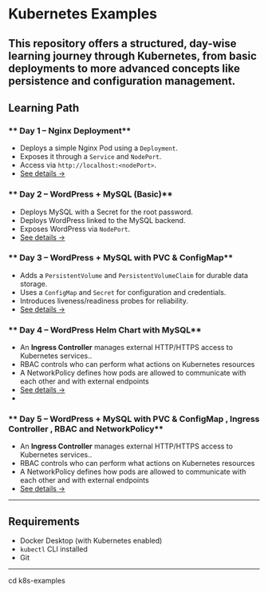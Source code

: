 # Kubernetes Examples

This repository offers a structured, day-wise learning journey through Kubernetes, from basic deployments to more advanced concepts like persistence and configuration management.
---

##  Learning Path

### ** Day 1 – Nginx Deployment**
- Deploys a simple Nginx Pod using a `Deployment`.
- Exposes it through a `Service` and `NodePort`.
- Access via `http://localhost:<nodePort>`.
- [See details →](./nginx/README.md)

### ** Day 2 – WordPress + MySQL (Basic)**
- Deploys MySQL with a Secret for the root password.
- Deploys WordPress linked to the MySQL backend.
- Exposes WordPress via `NodePort`.
- [See details →](./wordpress/README.md)

### ** Day 3 – WordPress + MySQL with PVC & ConfigMap**
- Adds a `PersistentVolume` and `PersistentVolumeClaim` for durable data storage.
- Uses a `ConfigMap` and `Secret` for configuration and credentials.
- Introduces liveness/readiness probes for reliability.
- [See details →](./wp-mysql/README.md)

### ** Day 4 – WordPress Helm Chart with MySQL**
- An **Ingress Controller** manages external HTTP/HTTPS access to Kubernetes services..
- RBAC controls who can perform what actions on Kubernetes resources
- A NetworkPolicy defines how pods are allowed to communicate with each other and with external endpoints
- [See details →](./wp-chart/README.md)
- 
### ** Day 5 – WordPress + MySQL with PVC & ConfigMap , Ingress Controller , RBAC and NetworkPolicy**
- An **Ingress Controller** manages external HTTP/HTTPS access to Kubernetes services..
- RBAC controls who can perform what actions on Kubernetes resources
- A NetworkPolicy defines how pods are allowed to communicate with each other and with external endpoints
- [See details →](./wp-chart/README2.md)

---

##  Requirements

- Docker Desktop (with Kubernetes enabled)
- `kubectl` CLI installed
- Git

--- 
   cd k8s-examples

